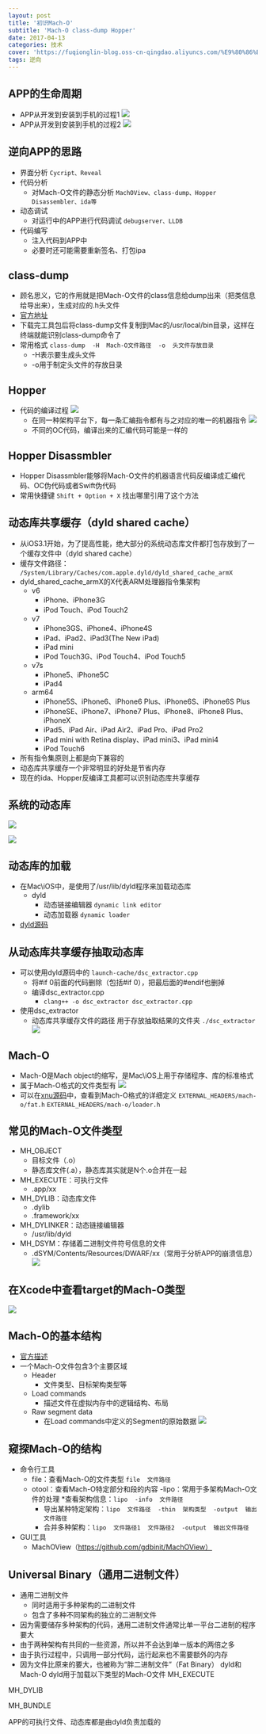 ```yaml
---
layout: post
title: '初识Mach-O'
subtitle: 'Mach-O class-dump Hopper'
date: 2017-04-13
categories: 技术
cover: 'https://fuqionglin-blog.oss-cn-qingdao.aliyuncs.com/%E9%80%86%E5%90%91/day04/day04-header.jpg'
tags: 逆向
---
```


## APP的生命周期
- APP从开发到安装到手机的过程1
![](https://fuqionglin-blog.oss-cn-qingdao.aliyuncs.com/%E9%80%86%E5%90%91/day04/day04-01.jpg)
- APP从开发到安装到手机的过程2
![](https://fuqionglin-blog.oss-cn-qingdao.aliyuncs.com/%E9%80%86%E5%90%91/day04/day04-02.jpg)

## 逆向APP的思路
- 界面分析
`Cycript、Reveal`
- 代码分析
    - 对Mach-O文件的静态分析
    `MachOView、class-dump、Hopper Disassembler、ida等`
- 动态调试
    - 对运行中的APP进行代码调试
    `debugserver、LLDB`
- 代码编写
    - 注入代码到APP中
    - 必要时还可能需要重新签名、打包ipa

## class-dump
- 顾名思义，它的作用就是把Mach-O文件的class信息给dump出来（把类信息给导出来），生成对应的.h头文件
- [官方地址](http://stevenygard.com/projects/class-dump/)
- 下载完工具包后将class-dump文件复制到Mac的/usr/local/bin目录，这样在终端就能识别class-dump命令了
- 常用格式
  `class-dump  -H  Mach-O文件路径  -o  头文件存放目录`
    - -H表示要生成头文件
    - -o用于制定头文件的存放目录

## Hopper
- 代码的编译过程
  ![](https://fuqionglin-blog.oss-cn-qingdao.aliyuncs.com/%E9%80%86%E5%90%91/day04/day04-03.jpg)
    - 在同一种架构平台下，每一条汇编指令都有与之对应的唯一的机器指令
  ![](https://fuqionglin-blog.oss-cn-qingdao.aliyuncs.com/%E9%80%86%E5%90%91/day04/day04-04.jpg)
    - 不同的OC代码，编译出来的汇编代码可能是一样的
## Hopper Disassmbler
- Hopper Disassmbler能够将Mach-O文件的机器语言代码反编译成汇编代码、OC伪代码或者Swift伪代码
- 常用快捷键
`Shift + Option + X`
找出哪里引用了这个方法

## 动态库共享缓存（dyld shared cache）
- 从iOS3.1开始，为了提高性能，绝大部分的系统动态库文件都打包存放到了一个缓存文件中（dyld shared cache）
- 缓存文件路径：
`/System/Library/Caches/com.apple.dyld/dyld_shared_cache_armX`
- dyld_shared_cache_armX的X代表ARM处理器指令集架构
    - v6
        - iPhone、iPhone3G
        - iPod Touch、iPod Touch2
    - v7
        - iPhone3GS、iPhone4、iPhone4S
        - iPad、iPad2、iPad3(The New iPad)
        - iPad mini
        - iPod Touch3G、iPod Touch4、iPod Touch5
    - v7s
        - iPhone5、iPhone5C
        - iPad4
    - arm64
        - iPhone5S、iPhone6、iPhone6 Plus、iPhone6S、iPhone6S Plus
        - iPhoneSE、iPhone7、iPhone7 Plus、iPhone8、iPhone8 Plus、iPhoneX
        - iPad5、iPad Air、iPad Air2、iPad Pro、iPad Pro2
        - iPad mini with Retina display、iPad mini3、iPad mini4
        - iPod Touch6
- 所有指令集原则上都是向下兼容的
- 动态库共享缓存一个非常明显的好处是节省内存
- 现在的ida、Hopper反编译工具都可以识别动态库共享缓存

## 系统的动态库
![](https://fuqionglin-blog.oss-cn-qingdao.aliyuncs.com/%E9%80%86%E5%90%91/day04/day04-05.jpg)

![](https://fuqionglin-blog.oss-cn-qingdao.aliyuncs.com/%E9%80%86%E5%90%91/day04/day04-06.jpg)

## 动态库的加载
- 在Mac\iOS中，是使用了/usr/lib/dyld程序来加载动态库
    - dyld
        - 动态链接编辑器
        `dynamic link editor`
        - 动态加载器
        `dynamic loader`
- [dyld源码](https://opensource.apple.com/tarballs/dyld/)

## 从动态库共享缓存抽取动态库
- 可以使用dyld源码中的
  `launch-cache/dsc_extractor.cpp`
    - 将#if 0前面的代码删除（包括#if 0），把最后面的#endif也删掉
    - 编译dsc_extractor.cpp
        * `clang++ -o dsc_extractor dsc_extractor.cpp`
- 使用dsc_extractor
    - 动态库共享缓存文件的路径   用于存放抽取结果的文件夹
    `./dsc_extractor`
    ![](https://fuqionglin-blog.oss-cn-qingdao.aliyuncs.com/%E9%80%86%E5%90%91/day04/day04-07.png)

## Mach-O
- Mach-O是Mach object的缩写，是Mac\iOS上用于存储程序、库的标准格式
- 属于Mach-O格式的文件类型有
![](https://fuqionglin-blog.oss-cn-qingdao.aliyuncs.com/%E9%80%86%E5%90%91/day04/day04-08.png)
- 可以在[xnu源码](https://opensource.apple.com/tarballs/xnu/)中，查看到Mach-O格式的详细定义
`EXTERNAL_HEADERS/mach-o/fat.h`
`EXTERNAL_HEADERS/mach-o/loader.h`

## 常见的Mach-O文件类型
- MH_OBJECT
    - 目标文件（.o）
    - 静态库文件(.a），静态库其实就是N个.o合并在一起
- MH_EXECUTE：可执行文件
    - .app/xx
- MH_DYLIB：动态库文件
    - .dylib
    - .framework/xx
- MH_DYLINKER：动态链接编辑器
    - /usr/lib/dyld
- MH_DSYM：存储着二进制文件符号信息的文件
    - .dSYM/Contents/Resources/DWARF/xx（常用于分析APP的崩溃信息）
    ![](https://fuqionglin-blog.oss-cn-qingdao.aliyuncs.com/%E9%80%86%E5%90%91/day04/day04-09.jpg)

## 在Xcode中查看target的Mach-O类型
![](https://fuqionglin-blog.oss-cn-qingdao.aliyuncs.com/%E9%80%86%E5%90%91/day04/day04-10.png)

## Mach-O的基本结构
- [官方描述](https://developer.apple.com/library/content/documentation/DeveloperTools/Conceptual/MachOTopics/0-Introduction/introduction.html)
- 一个Mach-O文件包含3个主要区域
    - Header 
        * 文件类型、目标架构类型等
    - Load commands
        * 描述文件在虚拟内存中的逻辑结构、布局
    - Raw segment data
        * 在Load commands中定义的Segment的原始数据
        ![](https://fuqionglin-blog.oss-cn-qingdao.aliyuncs.com/%E9%80%86%E5%90%91/day04/day04-11.png)

## 窥探Mach-O的结构
- 命令行工具
    - file：查看Mach-O的文件类型 `file  文件路径`
    - otool：查看Mach-O特定部分和段的内容
      -lipo：常用于多架构Mach-O文件的处理
        *查看架构信息：`lipo  -info  文件路径`
        * 导出某种特定架构：`lipo  文件路径  -thin  架构类型  -output  输出文件路径`
        * 合并多种架构：`lipo  文件路径1  文件路径2  -output  输出文件路径`
- GUI工具
    - MachOView（https://github.com/gdbinit/MachOView）

## Universal Binary（通用二进制文件）
- 通用二进制文件
    - 同时适用于多种架构的二进制文件
    - 包含了多种不同架构的独立的二进制文件
- 因为需要储存多种架构的代码，通用二进制文件通常比单一平台二进制的程序要大
- 由于两种架构有共同的一些资源，所以并不会达到单一版本的两倍之多
- 由于执行过程中，只调用一部分代码，运行起来也不需要额外的内存
- 因为文件比原来的要大，也被称为“胖二进制文件”（Fat Binary）
dyld和Mach-O
dyld用于加载以下类型的Mach-O文件
MH_EXECUTE

MH_DYLIB

MH_BUNDLE

APP的可执行文件、动态库都是由dyld负责加载的







